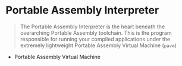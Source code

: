 # Portable Assembly Interpreter
> The Portable Assembly Interpreter is the heart beneath the overarching Portable Assembly toolchain. This is the program responsible for running your compiled applications under the extremely lightweight Portable Assembly Virtual Machine (`pavm`)  
  
* Portable Assembly Virtual Machine
